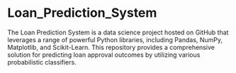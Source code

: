 # Loan_Prediction_System
The Loan Prediction System is a data science project hosted on GitHub that leverages a range of powerful Python libraries, including Pandas, NumPy, Matplotlib, and Scikit-Learn. This repository provides a comprehensive solution for predicting loan approval outcomes by utilizing various probabilistic classifiers.
